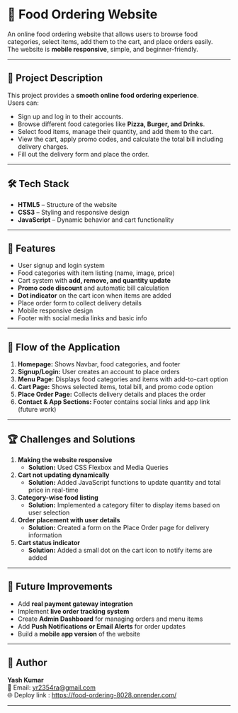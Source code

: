 # 🍔 Food Ordering Website

An online food ordering website that allows users to browse food categories, select items, add them to the cart, and place orders easily.  
The website is **mobile responsive**, simple, and beginner-friendly.

---

## 📌 Project Description
This project provides a **smooth online food ordering experience**.  
Users can:
- Sign up and log in to their accounts.
- Browse different food categories like **Pizza, Burger, and Drinks**.
- Select food items, manage their quantity, and add them to the cart.
- View the cart, apply promo codes, and calculate the total bill including delivery charges.
- Fill out the delivery form and place the order.

---

## 🛠 Tech Stack
- **HTML5** – Structure of the website  
- **CSS3** – Styling and responsive design  
- **JavaScript** – Dynamic behavior and cart functionality  

---

## 🚀 Features
- User signup and login system  
- Food categories with item listing (name, image, price)  
- Cart system with **add, remove, and quantity update**  
- **Promo code discount** and automatic bill calculation  
- **Dot indicator** on the cart icon when items are added  
- Place order form to collect delivery details  
- Mobile responsive design  
- Footer with social media links and basic info  

---

## 🔄 Flow of the Application
1. **Homepage:** Shows Navbar, food categories, and footer  
2. **Signup/Login:** User creates an account to place orders  
3. **Menu Page:** Displays food categories and items with add-to-cart option  
4. **Cart Page:** Shows selected items, total bill, and promo code option  
5. **Place Order Page:** Collects delivery details and places the order  
6. **Contact & App Sections:** Footer contains social links and app link (future work)

---

## 🏆 Challenges and Solutions
1. **Making the website responsive**  
   - **Solution:** Used CSS Flexbox and Media Queries  
2. **Cart not updating dynamically**  
   - **Solution:** Added JavaScript functions to update quantity and total price in real-time  
3. **Category-wise food listing**  
   - **Solution:** Implemented a category filter to display items based on user selection  
4. **Order placement with user details**  
   - **Solution:** Created a form on the Place Order page for delivery information  
5. **Cart status indicator**  
   - **Solution:** Added a small dot on the cart icon to notify items are added  

---

## 🔮 Future Improvements
- Add **real payment gateway integration**  
- Implement **live order tracking system**  
- Create **Admin Dashboard** for managing orders and menu items  
- Add **Push Notifications or Email Alerts** for order updates  
- Build a **mobile app version** of the website

---

## 👤 Author
**Yash Kumar**  
📧 Email: yr2354ra@gmail.com  
🌐 Deploy link : https://food-ordering-8028.onrender.com/

---

